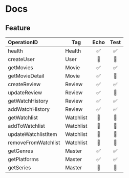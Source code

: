 # Docs

## Feature

| OperationID         | Tag       | Echo | Test |
| :------------------ | --------- | :--: | :--: |
| health              | Health    |  ✅  |  ✅  |
| createUser          | User      |  🚧  |  🚧  |
| getMovies           | Movie     |  ✅  |  ✅  |
| getMovieDetail      | Movie     |  ✅  |  🚧  |
| createReview        | Review    |  ✅  |  ✅  |
| updateReview        | Review    |  ✅  |  🚧  |
| getWatchHistory     | Review    |  ✅  |  ✅  |
| addWatchHistory     | Review    |  ✅  |  ✅  |
| getWatchlist        | Watchlist |  🚧  |  🚧  |
| addToWatchlist      | Watchlist |  🚧  |  🚧  |
| updateWatchlistItem | Watchlist |  🚧  |  🚧  |
| removeFromWatchlist | Watchlist |  🚧  |  🚧  |
| getGenres           | Master    |  ✅  |  ✅  |
| getPlatforms        | Master    |  ✅  |  ✅  |
| getSeries           | Master    |  🚧  |  🚧  |
